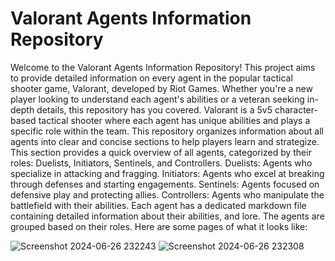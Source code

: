 <h1>Valorant Agents Information Repository</h1>
Welcome to the Valorant Agents Information Repository! This project aims to provide detailed information on every agent in the popular tactical shooter game, Valorant, developed by Riot Games. Whether you're a new player looking to understand each agent's abilities or a veteran seeking in-depth details, this repository has you covered.
Valorant is a 5v5 character-based tactical shooter where each agent has unique abilities and plays a specific role within the team. This repository organizes information about all agents into clear and concise sections to help players learn and strategize.
This section provides a quick overview of all agents, categorized by their roles: Duelists, Initiators, Sentinels, and Controllers.
Duelists: Agents who specialize in attacking and fragging.
Initiators: Agents who excel at breaking through defenses and starting engagements.
Sentinels: Agents focused on defensive play and protecting allies.
Controllers: Agents who manipulate the battlefield with their abilities.
Each agent has a dedicated markdown file containing detailed information about their abilities, and lore. The agents are grouped based on their roles.
Here are some pages of what it looks like:

![Screenshot 2024-06-26 232243](https://github.com/EMS2344/Valorant-Agents-Information-/assets/98353030/459dda3f-9912-4138-ba33-02fcf5b83ac3)
![Screenshot 2024-06-26 232308](https://github.com/EMS2344/Valorant-Agents-Information-/assets/98353030/9298d9c1-01a0-4543-a1f4-40ffff3c29f9)


